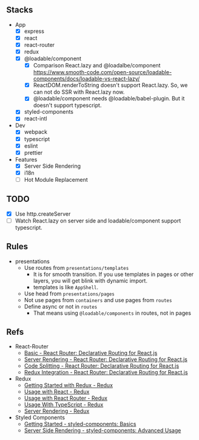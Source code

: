 ## Stacks

- App
  - [x] express
  - [x] react
  - [x] react-router
  - [x] redux
  - [x] @loadable/component
    - [x] Comparison React.lazy and @loadalbe/component https://www.smooth-code.com/open-source/loadable-components/docs/loadable-vs-react-lazy/
    - [x] ReactDOM.renderToString doesn't support React.lazy. So, we can not do SSR with React.lazy now.
    - [x] @loadable/component needs @loadable/babel-plugin. But it doesn't support typescript.
  - [x] styled-components
  - [x] react-intl
- Dev
  - [x] webpack
  - [x] typescript
  - [x] eslint
  - [x] prettier
- Features
  - [x] Server Side Rendering
  - [x] i18n
  - [ ] Hot Module Replacement

## TODO

- [x] Use http.createServer
- [ ] Watch React.lazy on server side and loadable/component support typescript.

## Rules

- presentations
  - Use routes from `presentations/templates`
    - It is for smooth transition. If you use templates in pages or other layers, you will get blink with dynamic import.
    - templates is like `AppShell`.
  - Use head from `presentations/pages`
  - Not use pages from `containers` and use pages from `routes`
  - Define async or not in `routes`
    - That means using `@loadable/components` in routes, not in pages

## Refs

- React-Router
  - [Basic - React Router: Declarative Routing for React.js](https://reacttraining.com/react-router/web/example/basic)
  - [Server Rendering - React Router: Declarative Routing for React.js](https://reacttraining.com/react-router/web/guides/server-rendering)
  - [Code Splitting - React Router: Declarative Routing for React.js](https://reacttraining.com/react-router/web/guides/code-splitting)
  - [Redux Integration - React Router: Declarative Routing for React.js](https://reacttraining.com/react-router/web/guides/redux-integration)
- Redux
  - [Getting Started with Redux - Redux](https://redux.js.org/introduction/getting-started)
  - [Usage with React - Redux](https://redux.js.org/basics/usage-with-react)
  - [Usage with React Router - Redux](https://redux.js.org/advanced/usage-with-react-router)
  - [Usage With TypeScript - Redux](https://redux.js.org/recipes/usage-with-typescript)
  - [Server Rendering - Redux](https://redux.js.org/recipes/server-rendering)
- Styled Components
  - [Getting Started - styled-components: Basics](https://www.styled-components.com/docs/basics#getting-started)
  - [Server Side Rendering - styled-components: Advanced Usage](https://www.styled-components.com/docs/advanced#server-side-rendering)
